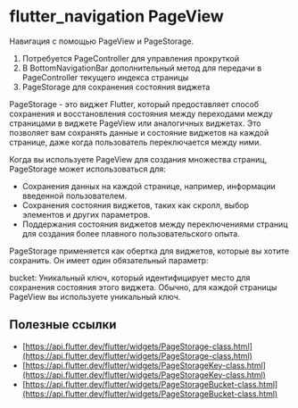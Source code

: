 # flutter_navigation PageView

Навигация с помощью PageView и PageStorage.

1. Потребуется PageController для управления прокруткой
2. В BottomNavigationBar дополнительный метод для передачи в PageController текущего индекса страницы
3. PageStorage для сохранения состояния виджета

PageStorage - это виджет Flutter, который предоставляет способ сохранения и восстановления состояния между переходами 
между страницами в виджете PageView или аналогичных виджетах. Это позволяет вам сохранять данные и состояние 
виджетов на каждой странице, даже когда пользователь переключается между ними.

Когда вы используете PageView для создания множества страниц, PageStorage может использоваться для:

- Сохранения данных на каждой странице, например, информации введенной пользователем.
- Сохранения состояния виджетов, таких как скролл, выбор элементов и других параметров.
- Поддержания состояния виджетов между переключениями страниц для создания более плавного пользовательского опыта.

PageStorage применяется как обертка для виджетов, которые вы хотите сохранить. Он имеет один обязательный параметр:

bucket: Уникальный ключ, который идентифицирует место для сохранения состояния этого виджета. Обычно, для каждой страницы PageView вы используете уникальный ключ.



## Полезные ссылки

- [https://api.flutter.dev/flutter/widgets/PageStorage-class.html](https://api.flutter.dev/flutter/widgets/PageStorage-class.html)
- [https://api.flutter.dev/flutter/widgets/PageStorageKey-class.html](https://api.flutter.dev/flutter/widgets/PageStorageKey-class.html)
- [https://api.flutter.dev/flutter/widgets/PageStorageBucket-class.html](https://api.flutter.dev/flutter/widgets/PageStorageBucket-class.html)

